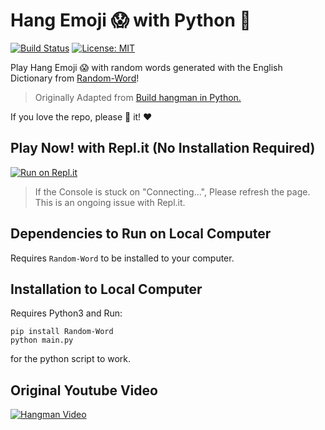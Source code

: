 # Hang Emoji 😱 with Python :snake:




[![Build Status](https://travis-ci.com/KFChinese/Hang-Emoji-with-Python.svg?token=zw6t3AGUhPJkPpwkTqXN&branch=master)](https://travis-ci.com/KFChinese/Hang-Emoji-with-Python)
[![License: MIT](https://img.shields.io/badge/License-MIT-blue.svg)](https://vaibhavsingh97.mit-license.org/)

Play Hang Emoji :scream: with random words generated with the English Dictionary from [Random-Word](https://github.com/vaibhavsingh97/random-word)!

> Originally Adapted from [Build hangman in Python.](https://github.com/kiteco/python-youtube-code/tree/master/build-hangman-in-python)

If you love the repo, please :star2: it!  :heart:



## Play Now! with Repl.it (No Installation Required)

[![Run on Repl.it](https://repl.it/badge/github/KFChinese/Hang-Emoji-with-Python)](https://Hang-Emoji-with-Python.kfchinese.repl.run)
> If the Console is stuck on "Connecting...", Please refresh the page. This is an ongoing issue with Repl.it.
## Dependencies to Run on Local Computer
Requires `Random-Word` to be installed to your computer.

## Installation to Local Computer
Requires Python3 
and 
Run:

    pip install Random-Word
    python main.py
    
 for the python script to work.

## Original Youtube Video

[![Hangman Video](https://img.youtube.com/vi/m4nEnsavl6w/0.jpg)](https://www.youtube.com/watch?v=m4nEnsavl6w)




